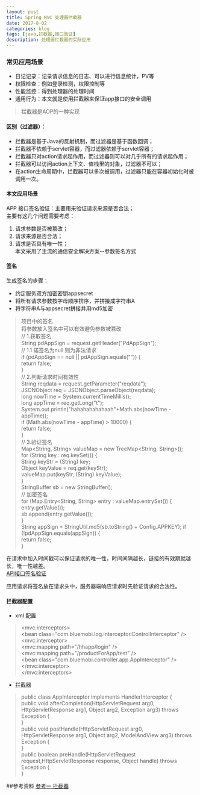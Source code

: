 ```yaml
---
layout: post
title: Spring MVC 处理器拦截器
date: 2017-8-02
categories: blog
tags: [java,拦截器,接口验证]
description: 处理器拦截器的实际应用
---
```


### 常见应用场景
* 日记记录：记录请求信息的日志、可以进行信息统计，PV等  
* 权限检查：例如登录检测，权限控制等   
* 性能监控：得到处理器的处理时间  
* 通用行为：本文就是使用拦截器来保证app接口的安全调用  
>拦截器是AOP的一种实现

#### 区别（过滤器）：  
* 拦截器是基于Java的反射机制，而过滤器是基于函数回调；  
* 拦截器不依赖于servlet容器，而过滤器依赖于servlet容器；  
* 拦截器只对action请求起作用，而过滤器则可以对几乎所有的请求起作用；    
* 拦截器可以访问action上下文、值栈里的对象，过滤器不可以；  
* 在action生命周期中，拦截器可以多次被调用，过滤器只能在容器初始化时被调用一次。    

#### 本文应用场景  
APP 接口签名验证：主要用来验证请求来源是否合法；  
主要有这几个问题需要考虑：  
1. 请求参数是否被篡改；  
2. 请求来源是否合法；  
3. 请求是否具有唯一性；  
本文采用了主流的通信安全解决方案--参数签名方式  

#### 签名  
生成签名的步骤：        
* 约定服务双方加密密钥appsecret  
* 将所有请求参数按字母顺序排序，并拼接成字符串A  
* 将字符串A与appsecret拼接并用md5加密  
>项目中的签名    
将参数放入签名中可以有效避免参数被篡改    
// 1.获取签名  
    String pdAppSign = request.getHeader("PdAppSign");  
    // 1.1 诺签名为null 则为非法请求  
    if (pdAppSign == null || pdAppSign.equals("")) {  
      return false;  
    }  
    // 2.判断请求时间有效性  
    String reqdata = request.getParameter("reqdata");  
    JSONObject req = JSONObject.parseObject(reqdata);  
    long nowTime = System.currentTimeMillis();  
    long appTime = req.getLong("t");  
    System.out.println("hahahahahahaah"+Math.abs(nowTime - appTime));  
    if (Math.abs(nowTime - appTime) > 10000) {  
      return false;  
    }  
    // 3.验证签名  
    Map<String, String> valueMap = new TreeMap<String, String>();  
    for (String key : req.keySet()) {  
      String keyStr = (String) key;  
      Object keyValue = req.get(keyStr);  
      valueMap.put(keyStr, (String) keyValue);  
    }  
    StringBuffer sb = new StringBuffer();  
    // 加密签名  
    for (Map.Entry<String, String> entry : valueMap.entrySet()) {  
      entry.getValue());    
      sb.append(entry.getValue());  
    }  
    String appSign = StringUtil.md5(sb.toString() + Config.APPKEY);
    if (!pdAppSign.equals(appSign)) {  
      return false;  
    }  


在请求中加入时间戳可以保证请求的唯一性，时间间隔越长，链接的有效期就越长，唯一性越差。  
[API接口签名验证](http://www.jianshu.com/p/d47da77b6419)

应用请求将签名放在请求头中，服务器端响应请求时先验证请求的合法性。  


#### 拦截器配置  
* xml 配置
> \<mvc:interceptors\>  
		\<bean class="com.bluemobi.log.interceptor.ControlInterceptor" />      
		\<mvc:interceptor\>  
			\<mvc:mapping path="/hhapp/login" />  
			\<mvc:mapping path="/productForApp/test" />    
			\<bean class="com.bluemobi.controller.app.AppInterceptor" />    
		\</mvc:interceptor\>      
\</mvc:interceptors\>    

* 拦截器  
>  public class AppInterceptor implements HandlerInterceptor {  
	public void afterCompletion(HttpServletRequest arg0,
			HttpServletResponse arg1, Object arg2, Exception arg3)
			throws Exception {  
	}  
	public void postHandle(HttpServletRequest arg0, HttpServletResponse arg1,
			Object arg2, ModelAndView arg3) throws Exception {  
	}  
	public boolean preHandle(HttpServletRequest request,HttpServletResponse response, Object handle) throws Exception {  
}  





##参考资料
[参考一 拦截器](http://jinnianshilongnian.iteye.com/blog/1670856)

